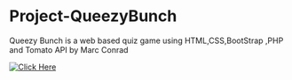 # Project-QueezyBunch
 Queezy Bunch is a web based quiz game using HTML,CSS,BootStrap ,PHP and Tomato API by Marc Conrad

[![Click Here](https://img.shields.io/badge/Click%20Here-View%20Figma%20Prototype-blue)](https://www.figma.com/embed?embed_host=share&url=https%3A%2F%2Fwww.figma.com%2Fproto%2FGo1DuSSfqsTfPREeEyBVqE%2FMy-quiz-game-(Copy)%3Fpage-id%3D0%253A1%26node-id%3D15-23%26starting-point-node-id%3D15%253A23%26scaling%3Dscale-down%26mode%3Ddesign%26t%3DSLccB3iyR2QUOylW-1)
